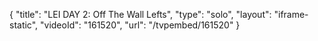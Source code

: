 {
    "title": "LEI DAY 2: Off The Wall Lefts",
    "type": "solo",
    "layout": "iframe-static",
    "videoId": "161520",
    "url": "\/tvpembed\/161520"
}